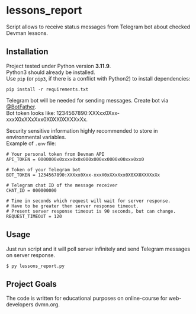 # lessons_report
 
Script allows to receive status messages from Telegram bot about checked Devman lessons.

## Installation

Project tested under Python version **3.11.9**.  
Python3 should already be installed.  
Use `pip` (or `pip3`, if there is a conflict with Python2) to install dependencies:
```
pip install -r requirements.txt
```

Telegram bot will be needed for sending messages. Create bot via [@BotFather](https://t.me/BotFather).  
Bot token looks like: 1234567890:XXXxx0Xxx-xxxX0xXXxXxx0X0XX0XXXXxXx.

Security sensitive information highly recommended to store in environmental variables.  
Example of `.env` file:
```
# Your personal token from Devman API
API_TOKEN = 0000000x0xxxx0x0x000x000xx0000x00xxx0xx0

# Token of your Telegram bot
BOT_TOKEN = 1234567890:XXXxx0Xxx-xxxX0xXXxXxx0X0XX0XXXXxXx

# Telegram chat ID of the message receiver
CHAT_ID = 000000000

# Time in seconds which request will wait for server response.
# Have to be greater then server response timeout.
# Present server response timeout is 90 seconds, but can change.
REQUEST_TIMEOUT = 120
```

## Usage

Just run script and it will poll server infinitely and send Telegram messages on server response.
```
$ py lessons_report.py
```

## Project Goals
The code is written for educational purposes on online-course for web-developers dvmn.org.
